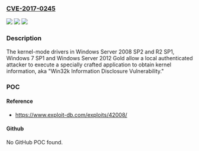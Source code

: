 ### [CVE-2017-0245](https://cve.mitre.org/cgi-bin/cvename.cgi?name=CVE-2017-0245)
![](https://img.shields.io/static/v1?label=Product&message=Microsoft%20Windows&color=blue)
![](https://img.shields.io/static/v1?label=Version&message=n%2Fa&color=blue)
![](https://img.shields.io/static/v1?label=Vulnerability&message=Information%20Disclosure&color=brighgreen)

### Description

The kernel-mode drivers in Windows Server 2008 SP2 and R2 SP1, Windows 7 SP1 and Windows Server 2012 Gold allow a local authenticated attacker to execute a specially crafted application to obtain kernel information, aka "Win32k Information Disclosure Vulnerability."

### POC

#### Reference
- https://www.exploit-db.com/exploits/42008/

#### Github
No GitHub POC found.

